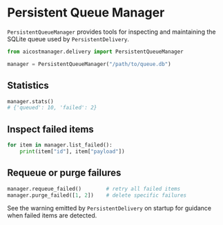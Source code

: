 # Persistent Queue Manager

`PersistentQueueManager` provides tools for inspecting and maintaining the
SQLite queue used by `PersistentDelivery`.

```python
from aicostmanager.delivery import PersistentQueueManager

manager = PersistentQueueManager("/path/to/queue.db")
```

## Statistics

```python
manager.stats()
# {'queued': 10, 'failed': 2}
```

## Inspect failed items

```python
for item in manager.list_failed():
    print(item["id"], item["payload"])
```

## Requeue or purge failures

```python
manager.requeue_failed()        # retry all failed items
manager.purge_failed([1, 2])    # delete specific failures
```

See the warning emitted by `PersistentDelivery` on startup for guidance when
failed items are detected.
